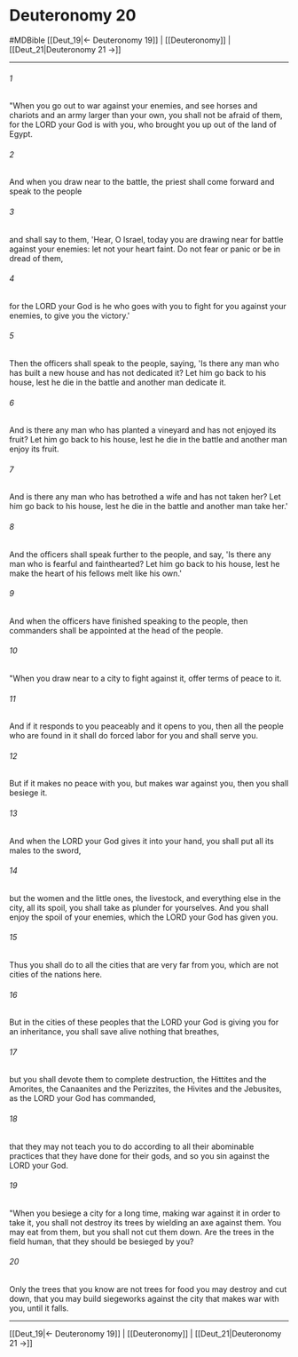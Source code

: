 # Deuteronomy 20
#MDBible
[[Deut_19|← Deuteronomy 19]] | [[Deuteronomy]] | [[Deut_21|Deuteronomy 21 →]]

***

###### 1 

"When you go out to war against your enemies, and see horses and chariots and an army larger than your own, you shall not be afraid of them, for the LORD your God is with you, who brought you up out of the land of Egypt. 

###### 2 

And when you draw near to the battle, the priest shall come forward and speak to the people 

###### 3 

and shall say to them, 'Hear, O Israel, today you are drawing near for battle against your enemies: let not your heart faint. Do not fear or panic or be in dread of them, 

###### 4 

for the LORD your God is he who goes with you to fight for you against your enemies, to give you the victory.' 

###### 5 

Then the officers shall speak to the people, saying, 'Is there any man who has built a new house and has not dedicated it? Let him go back to his house, lest he die in the battle and another man dedicate it. 

###### 6 

And is there any man who has planted a vineyard and has not enjoyed its fruit? Let him go back to his house, lest he die in the battle and another man enjoy its fruit. 

###### 7 

And is there any man who has betrothed a wife and has not taken her? Let him go back to his house, lest he die in the battle and another man take her.' 

###### 8 

And the officers shall speak further to the people, and say, 'Is there any man who is fearful and fainthearted? Let him go back to his house, lest he make the heart of his fellows melt like his own.' 

###### 9 

And when the officers have finished speaking to the people, then commanders shall be appointed at the head of the people. 

###### 10 

"When you draw near to a city to fight against it, offer terms of peace to it. 

###### 11 

And if it responds to you peaceably and it opens to you, then all the people who are found in it shall do forced labor for you and shall serve you. 

###### 12 

But if it makes no peace with you, but makes war against you, then you shall besiege it. 

###### 13 

And when the LORD your God gives it into your hand, you shall put all its males to the sword, 

###### 14 

but the women and the little ones, the livestock, and everything else in the city, all its spoil, you shall take as plunder for yourselves. And you shall enjoy the spoil of your enemies, which the LORD your God has given you. 

###### 15 

Thus you shall do to all the cities that are very far from you, which are not cities of the nations here. 

###### 16 

But in the cities of these peoples that the LORD your God is giving you for an inheritance, you shall save alive nothing that breathes, 

###### 17 

but you shall devote them to complete destruction, the Hittites and the Amorites, the Canaanites and the Perizzites, the Hivites and the Jebusites, as the LORD your God has commanded, 

###### 18 

that they may not teach you to do according to all their abominable practices that they have done for their gods, and so you sin against the LORD your God. 

###### 19 

"When you besiege a city for a long time, making war against it in order to take it, you shall not destroy its trees by wielding an axe against them. You may eat from them, but you shall not cut them down. Are the trees in the field human, that they should be besieged by you? 

###### 20 

Only the trees that you know are not trees for food you may destroy and cut down, that you may build siegeworks against the city that makes war with you, until it falls. 

***

[[Deut_19|← Deuteronomy 19]] | [[Deuteronomy]] | [[Deut_21|Deuteronomy 21 →]]
